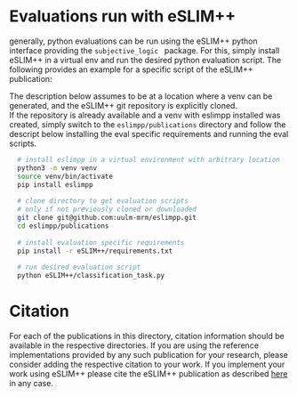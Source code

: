 # Evaluations run with eSLIM++

generally, python evaluations can be run using the eSLIM++ python interface providing the `subjective_logic ` package.
For this, simply install eSLIM++ in a virtual env and run the desired python evaluation script.
The following provides an example for a specific script of the eSLIM++ publication:

The description below assumes to be at a location where a venv can be generated, and the eSLIM++ git repository is explicitly cloned.\
If the repository is already available and a venv with eslimpp installed was created, simply switch to the `eslimpp/publications` directory and follow the descript below installing the eval specific requirements and running the eval scripts.

```bash
  # install eslimpp in a virtual environment with arbitrary location
  python3 -m venv venv
  source venv/bin/activate
  pip install eslimpp
  
  # clone directory to get evaluation scripts
  # only if not previously cloned or downloaded
  git clone git@github.com:uulm-mrm/eslimpp.git
  cd eslimpp/publications
  
  # install evaluation specific requirements
  pip install -r eSLIM++/requirements.txt
  
  # run desired evaluation script
  python eSLIM++/classification_task.py
```


# Citation
For each of the publications in this directory, citation information should be available in the respective directories.
If you are using the reference implementations provided by any such publication for your research, please consider adding the respective citation to your work.
If you implement your work using eSLIM++ please cite the eSLIM++ publication as described [here](../README.md) in any case.
